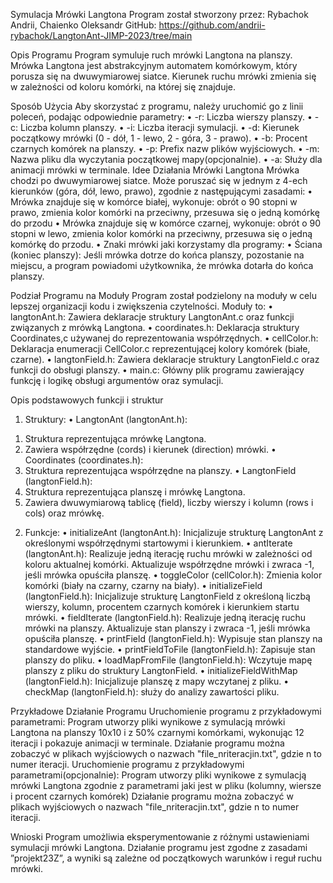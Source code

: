 Symulacja Mrówki Langtona
Program został stworzony przez: Rybachok Andrii, Chaienko Oleksandr
GitHub: https://github.com/andrii-rybachok/LangtonAnt-JIMP-2023/tree/main

Opis Programu
Program symuluje ruch mrówki Langtona na planszy. Mrówka Langtona jest abstrakcyjnym automatem komórkowym, który porusza się na dwuwymiarowej siatce. Kierunek ruchu mrówki zmienia się w zależności od koloru komórki, na której się znajduje.

Sposób Użycia
Aby skorzystać z programu, należy uruchomić go z linii poleceń, podając odpowiednie parametry:
•	-r: Liczba wierszy planszy.
•	-c: Liczba kolumn planszy.
•	-i: Liczba iteracji symulacji.
•	-d: Kierunek początkowy mrówki (0 - dół, 1 - lewo, 2 - góra, 3 - prawo).
•	-b: Procent czarnych komórek na planszy.
•	-p: Prefix nazw plików wyjściowych.
•	-m: Nazwa pliku dla wyczytania początkowej mapy(opcjonalnie).
•	-a: Służy dla animacji mrówki w terminale. 
Idee Działania Mrówki Langtona
Mrówka chodzi po dwuwymiarowej siatce. Może poruszać się w jednym z 4-ech kierunków (góra, dół, lewo, prawo), zgodnie z następującymi zasadami:
•	Mrówka znajduje się w komórce białej, wykonuje: obrót o 90 stopni w prawo, zmienia kolor komórki na przeciwny, przesuwa się o jedną komórkę do przodu
•	Mrówka znajduje się w komórce czarnej, wykonuje: obrót o 90 stopni w lewo, zmienia kolor komórki na przeciwny, przesuwa się o jedną komórkę do przodu.
•	Znaki mrówki jaki korzystamy dla programy:
•	Ściana (koniec planszy):
Jeśli mrówka dotrze do końca planszy, pozostanie na miejscu, a program powiadomi użytkownika, że mrówka dotarła do końca planszy.

Podział Programu na Moduły
Program został podzielony na moduły w celu lepszej organizacji kodu i zwiększenia czytelności. Moduły to:
•	langtonAnt.h: Zawiera deklaracje struktury LangtonAnt.c oraz funkcji związanych z mrówką Langtona.
•	coordinates.h: Deklaracja struktury Coordinates,c używanej do reprezentowania współrzędnych.
•	cellColor.h: Deklaracja enumeracji CellColor.c reprezentującej kolory komórek (białe, czarne).
•	langtonField.h: Zawiera deklaracje struktury LangtonField.c oraz funkcji do obsługi planszy.
•	main.c: Główny plik programu zawierający funkcję i logikę obsługi argumentów oraz symulacji.

Opis podstawowych funkcji i struktur
1. Struktury:
•	LangtonAnt (langtonAnt.h):
1) Struktura reprezentująca mrówkę Langtona.
2) Zawiera współrzędne (cords) i kierunek (direction) mrówki.
•	Coordinates (coordinates.h):
1)	Struktura reprezentująca współrzędne na planszy.
•	LangtonField (langtonField.h):
1)	Struktura reprezentująca planszę i mrówkę Langtona.
2)	Zawiera dwuwymiarową tablicę (field), liczby wierszy i kolumn (rows i cols) oraz mrówkę.

2. Funkcje:
•	initializeAnt (langtonAnt.h):
Inicjalizuje strukturę LangtonAnt z określonymi współrzędnymi startowymi i kierunkiem.
•	antIterate (langtonAnt.h):
Realizuje jedną iterację ruchu mrówki w zależności od koloru aktualnej komórki.
Aktualizuje współrzędne mrówki i zwraca -1, jeśli mrówka opuściła planszę.
•	toggleColor (cellColor.h):
Zmienia kolor komórki (biały na czarny, czarny na biały).
•	initializeField (langtonField.h):
Inicjalizuje strukturę LangtonField z określoną liczbą wierszy, kolumn, procentem czarnych komórek i kierunkiem startu mrówki.
•	fieldIterate (langtonField.h):
Realizuje jedną iterację ruchu mrówki na planszy.
Aktualizuje stan planszy i zwraca -1, jeśli mrówka opuściła planszę.
•	printField (langtonField.h):
Wypisuje stan planszy na standardowe wyjście.
•	printFieldToFile (langtonField.h):
Zapisuje stan planszy do pliku.
•	loadMapFromFile (langtonField.h):
Wczytuje mapę planszy z pliku do struktury LangtonField.
•	initializeFieldWithMap (langtonField.h):
Inicjalizuje planszę z mapy wczytanej z pliku.
•	checkMap (langtonField.h):
służy do analizy zawartości pliku.

Przykładowe Działanie Programu
Uruchomienie programu z przykładowymi parametrami:
Program utworzy pliki wynikowe z symulacją mrówki Langtona na planszy 10x10 i z 50% czarnymi komórkami, wykonując 12 iteracji i pokazuje animacji w terminale. Działanie programu można zobaczyć w plikach wyjściowych o nazwach "file_nriteracjin.txt", gdzie n to numer iteracji.
Uruchomienie programu z przykładowymi parametrami(opcjonalnie):
Program utworzy pliki wynikowe z symulacją mrówki Langtona zgodnie z parametrami jaki jest w pliku (kolumny, wiersze i procent czarnych komórek) Działanie programu można zobaczyć w plikach wyjściowych o nazwach "file_nriteracjin.txt", gdzie n to numer iteracji.

Wnioski
Program umożliwia eksperymentowanie z różnymi ustawieniami symulacji mrówki Langtona. Działanie programu jest zgodne z zasadami ”projekt23Z”, a wyniki są zależne od początkowych warunków i reguł ruchu mrówki. 
